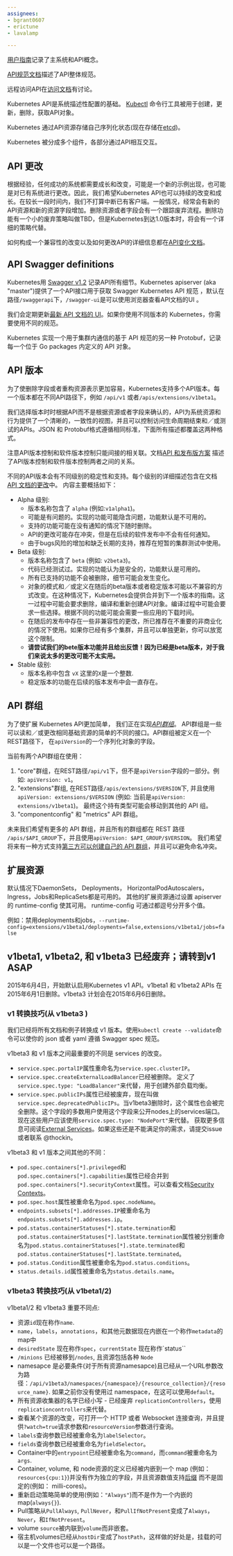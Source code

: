 ```yaml
---
assignees:
- bgrant0607
- erictune
- lavalamp

---
```


[用户指南](/docs/user-guide/)记录了主系统和API概念。

[API规范文档](https://github.com/kubernetes/kubernetes/tree/{{page.githubbranch}}/docs/devel/api-conventions.md)描述了API整体规范。

远程访问API在[访问文档](/docs/admin/accessing-the-api)有讨论。

Kubernetes API是系统描述性配置的基础。 [Kubectl](/docs/user-guide/kubectl/kubectl) 命令行工具被用于创建，更新，删除，获取API对象。

Kubernetes 通过API资源存储自己序列化状态(现在存储在[etcd](https://coreos.com/docs/distributed-configuration/getting-started-with-etcd/))。

Kubernetes 被分成多个组件，各部分通过API相互交互。

## API 更改

根据经验，任何成功的系统都需要成长和改变，可能是一个新的示例出现，也可能是对已有系统进行更改。因此，我们希望Kubernetes API也可以持续的改变和成长。在较长一段时间内，我们不打算中断已有客户端。一般情况，经常会有新的API资源和新的资源字段增加。删除资源或者字段会有一个跟踪废弃流程。删除功能有一个小的废弃策略叫做TBD，但是Kubernetes到达1.0版本时，将会有一个详细的策略代替。

如何构成一个兼容性的改变以及如何更改API的详细信息都在[API变化文档](https://github.com/kubernetes/kubernetes/tree/{{page.githubbranch}}/docs/devel/api_changes.md)。

## API Swagger definitions

Kubernetes用 [Swagger v1.2](http://swagger.io/) 记录API所有细节。Kubernetes apiserver (aka "master")提供了一个API接口用于获取 Swagger Kubernetes API 规范 ，默认在路径`/swaggerapi`下，`/swagger-ui`是可以使用浏览器查看API文档的UI
。

我们会定期更新[最新 API 文档的 UI](http://kubernetes.io/kubernetes/third_party/swagger-ui/)。如果你使用不同版本的 Kubernetes，你需要使用不同的规范。

Kubernetes 实现一个用于集群内通信的基于 API 规范的另一种 Protobuf，记录每一个位于 Go packages 内定义的 API 对象。

## API 版本

为了使删除字段或者重构资源表示更加容易，Kubernetes支持多个API版本。每一个版本都在不同API路径下，例如 `/api/v1` 或者`/apis/extensions/v1beta1`。

我们选择版本时时根据API而不是根据资源或者字段来确认的，API为系统资源和行为提供了一个清晰的，一致性的视图，并且可以控制访问生命周期结束和／或测试的APIs。JSON 和 Protobuf格式遵循相同标准，下面所有描述都覆盖这两种格式。

注意API版本控制和软件版本控制只能间接的相关联。文档[API 和发布版方案](https://github.com/kubernetes/kubernetes/blob/{{page.githubbranch}}/docs/design/versioning.md) 描述了API版本控制和软件版本控制两者之间的关系。


不同的API版本会有不同级别的稳定性和支持。每个级别的详细描述包含在文档[API 文档的更改](https://github.com/kubernetes/kubernetes/tree/{{page.githubbranch}}/docs/devel/api_changes.md#alpha-beta-and-stable-versions)中。 内容主要概括如下：

- Alpha 级别:
    - 版本名称包含了 `alpha` (例如:`v1alpha1`)。
    - 可能是有问题的。实现的功能可能隐含问题，功能默认是不可用的。
    - 支持的功能可能在没有通知的情况下随时删除。
    - API的更改可能存在冲突，但是在后续的软件发布中不会有任何通知。
    - 由于bugs风险的增加和缺乏长期的支持，推荐在短暂的集群测试中使用。
- Beta 级别:
    - 版本名称包含了 `beta` (例如: `v2beta3`)。
    - 代码已经测试过。实现的功能认为是安全的，功能默认是可用的。
    - 所有已支持的功能不会被删除，细节可能会发生变化。
    - 对象的模式和／或定义在随后的beta版本或者稳定版本可能以不兼容的方式改变。在这种情况下，Kubernetes会提供合并到下一个版本的指南。这一过程中可能会要求删除，编译和重新创建API对象。编译过程中可能会要求一些选择。根据不同的功能可能会需要一些应用的下载时间。
    - 在随后的发布中存在一些非兼容性的更改，所已推荐在不重要的非商业化的情况下使用。如果你已经有多个集群，并且可以单独更新，你可以放宽这个限制。
    - **请尝试我们的bete版本功能并且给出反馈！因为已经是beta版本，对于我们来说太多的更改可能不太实用。**
- Stable 级别:
    - 版本名称中包含 `vX` 这里的`X`是一个整数.
    - 稳定版本的功能在后续的版本发布中会一直存在。

## API 群组

为了使扩展 Kubernetes API更加简单，
我们正在实现[*API群组*](https://github.com/kubernetes/kubernetes/blob/{{page.githubbranch}}/docs/proposals/api-group.md)。
API群组是一些可以读和／或更改相同基础资源的简单的不同的接口。API群组被定义在一个REST路径下，
在`apiVersion`的一个序列化对象的字段。

当前有两个API群组在使用：

1. "core"群组，在REST路径`/api/v1`下，但不是`apiVersion`字段的一部分。例如: `apiVersion: v1`。
1. "extensions"群组, 在REST路径`/apis/extensions/$VERSION`下, 并且使用  `apiVersion: extensions/$VERSION` (例如: 当前是`apiVersion: extensions/v1beta1`)。
  最终这个持有类型可能会移动到其他的 API 组。
1. "componentconfig" 和 "metrics" API 群组。


未来我们希望有更多的 API 群组，并且所有的群组都在 REST 路径
`/apis/$API_GROUP`下，并且使用`apiVersion: $API_GROUP/$VERSION`。
我们希望将来有一种方式支持[第三方可以创建自己的 API 群组](https://github.com/kubernetes/kubernetes/blob/{{page.githubbranch}}/docs/design/extending-api.md)，并且可以避免命名冲突。


## 扩展资源

默认情况下DaemonSets， Deployments， HorizontalPodAutoscalers， Ingress，Jobs和ReplicaSets都是可用的。
其他的扩展资源通过设置 apiserver 的 runtime-config 使其可用。
runtime-config 可通过都逗号分开多个值。

例如：禁用deployments和jobs，`--runtime-config=extensions/v1beta1/deployments=false,extensions/v1beta1/jobs=false`

## v1beta1, v1beta2, 和 v1beta3 已经废弃；请转到v1 ASAP

2015年6月4日，开始默认启用Kubernetes v1 API。v1beta1 和 v1beta2 APIs 在2015年6月1日删除。v1beta3 计划会在2015年6月6日删除。

### v1 转换技巧(从 v1beta3 )

我们已经将所有文档和例子转换成 v1 版本。使用`kubectl create --validate`命令可以使你的 json 或者 yaml 遵循 Swagger spec 规范。

v1beta3 和 v1 版本之间最重要的不同是 services 的改变。

* `service.spec.portalIP`属性重命名为`service.spec.clusterIP`。
* `service.spec.createExternalLoadBalancer`已经被删除。 定义了`service.spec.type: "LoadBalancer"`来代替，用于创建外部负载均衡。
* `service.spec.publicIPs`属性已经被废弃，现在叫做`service.spec.deprecatedPublicIPs`。当v1beta3删除时，这个属性也会被完全删除。这个字段的多数用户使用这个字段来公开nodes上的services端口。现在这些用户应该使用`service.spec.type: "NodePort"`来代替。 获取更多信息可阅读[External Services](/docs/user-guide/services/#external-services)。如果这些还是不能满足你的需求，请提交issue或者联系 @thockin。

v1beta3 和 v1 版本之间其他的不同：

* `pod.spec.containers[*].privileged`和`pod.spec.containers[*].capabilities`属性已经合并到`pod.spec.containers[*].securityContext`属性。可以查看文档[Security Contexts](/docs/user-guide/security-context)。
* `pod.spec.host`属性被重命名为`pod.spec.nodeName`。
* `endpoints.subsets[*].addresses.IP`被重命名为`endpoints.subsets[*].addresses.ip`。
* `pod.status.containerStatuses[*].state.termination`和`pod.status.containerStatuses[*].lastState.termination`属性被分别重命名为`pod.status.containerStatuses[*].state.terminated`和`pod.status.containerStatuses[*].lastState.terminated`。
* `pod.status.Condition`属性被重命名为`pod.status.conditions`。
* `status.details.id`属性被重命名为`status.details.name`。

### v1beta3 转换技巧(从 v1beta1/2)

v1beta1/2 和 v1beta3 重要不同点:

* 资源`id`现在称作`name`.
* `name`，`labels`，`annotations`，和其他元数据现在内嵌在一个称作`metadata`的map中
* `desiredState` 现在称作`spec`，`currentState` 现在称作`status``
* `/minions` 已经被移到`/nodes`, 且资源包括各种 `Node`
* namesapce 是必要条件(对于所有资源namesapce)且已经从一个URL参数改为路径：`/api/v1beta3/namespaces/{namespace}/{resource_collection}/{resource_name}`. 如果之前你没有使用过 namespace，在这可以使用`default`。
* 所有资源收集器的名字已经小写 - 已经废弃 `replicationControllers`，使用 `replicationcontrollers`来代替。
* 查看某个资源的改变，可打开一个 HTTP 或者 Websocket 连接查询，并且提供`?watch=true`请求参数和`resourceVersion`参数进行查询。
* `labels`查询参数已经被重命名为`labelSelector`。
* `fields`查询参数已经被重命名为`fieldSelector`。
* Container中的`entrypoint`已经被重命名为`command`，而`command`被重命名为`args`.
* Container, volume, 和 node资源的定义已经被内嵌到一个 map (例如： `resources{cpu:1}`)并没有作为独立的字段，并且资源数值支持[后缀](/docs/user-guide/compute-resources/#specifying-resource-quantities) 而不是固定的(例如： milli-cores)。
* 重新启动策略简单的使用(例如：`"Always"`)而不是作为一个内嵌的map(`always{}`).
* Pull策略从`PullAlways`, `PullNever`，和`PullIfNotPresent`变成了`Always`，`Never`，和`IfNotPresent`。
* volume `source`被内联到`volume`而非嵌套。
* 宿主机volumes已经从`hostDir`变成了`hostPath`，这样做的好处是，挂载的可以是一个文件也可以是一个路径。
